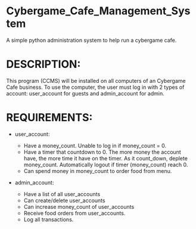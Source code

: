 # Cybergame_Cafe_Management_System
A simple python administration system to help run a cybergame cafe.

DESCRIPTION:
===========
This program (CCMS) will be installed on all computers of an Cybergame Cafe business. To use the computer, the user must log in with 2 types of account: user_account for guests and admin_account for admin.

REQUIREMENTS:
===========
* user_account:
  - Have a money_count. Unable to log in if money_count = 0.
  - Have a timer that countdown to 0. The more money the account have, the more time it have on the timer. As it count_down, deplete money_count. Automatically logout if timer (money_count) reach 0.
  - Can spend money in money_count to order food from menu.
  
* admin_account:
  - Have a list of all user_accounts
  - Can create/delete user_accounts
  - Can increase money_count of user_accounts
  - Receive food orders from user_accounts. 
  - Log all transactions.
